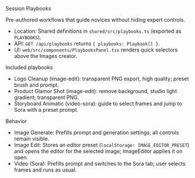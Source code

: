 Session Playbooks

Pre-authored workflows that guide novices without hiding expert controls.

- Location: Shared definitions in `shared/src/playbooks.ts` (exported as `PLAYBOOKS`).
- API: `GET /api/playbooks` returns `{ playbooks: Playbook[] }`.
- UI: `web/src/components/PlaybooksPanel.tsx` renders quick selectors above the Images creator.

Included playbooks

- Logo Cleanup (image-edit): transparent PNG export, high quality; preset brush and prompt.
- Product Glamor Shot (image-edit): remove background, studio light gradient; transparent PNG.
- Storyboard Animatic (video-sora): guide to select frames and jump to Sora with a preset prompt.

Behavior

- Image Generate: Prefills prompt and generation settings; all controls remain visible.
- Image Edit: Stores an editor preset (`localStorage: IMAGE_EDITOR_PRESET`) and opens the editor for the selected image; ImageEditor applies it on open.
- Video (Sora): Prefills prompt and switches to the Sora tab; user selects frames and runs as usual.

